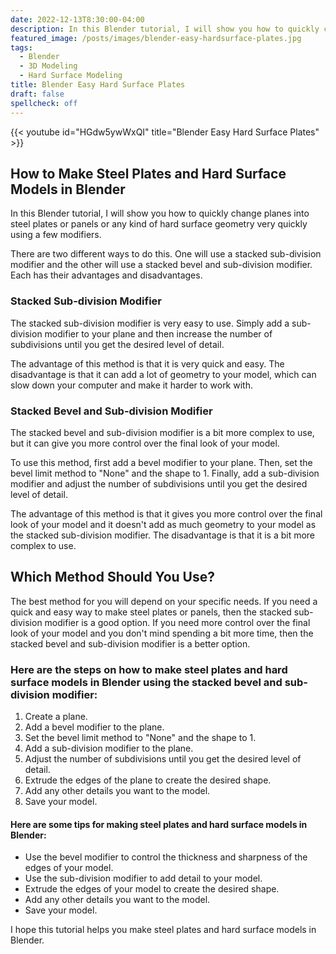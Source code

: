 ```yaml
---
date: 2022-12-13T8:30:00-04:00
description: In this Blender tutorial, I will show you how to quickly change planes into steel plates or panels or any kind of hard surface geometry very quickly using a few modifiers.
featured_image: /posts/images/blender-easy-hardsurface-plates.jpg
tags:
  - Blender
  - 3D Modeling
  - Hard Surface Modeling
title: Blender Easy Hard Surface Plates
draft: false
spellcheck: off
---
```


{{< youtube id="HGdw5ywWxQI" title="Blender Easy Hard Surface Plates" >}}

## How to Make Steel Plates and Hard Surface Models in Blender

In this Blender tutorial, I will show you how to quickly change planes into steel plates or panels or any kind of hard surface geometry very quickly using a few modifiers.

There are two different ways to do this. One will use a stacked sub-division modifier and the other will use a stacked bevel and sub-division modifier. Each has their advantages and disadvantages.

### Stacked Sub-division Modifier

The stacked sub-division modifier is very easy to use. Simply add a sub-division modifier to your plane and then increase the number of subdivisions until you get the desired level of detail.

The advantage of this method is that it is very quick and easy. The disadvantage is that it can add a lot of geometry to your model, which can slow down your computer and make it harder to work with.

### Stacked Bevel and Sub-division Modifier

The stacked bevel and sub-division modifier is a bit more complex to use, but it can give you more control over the final look of your model.

To use this method, first add a bevel modifier to your plane. Then, set the bevel limit method to "None" and the shape to 1. Finally, add a sub-division modifier and adjust the number of subdivisions until you get the desired level of detail.

The advantage of this method is that it gives you more control over the final look of your model and it doesn't add as much geometry to your model as the stacked sub-division modifier. The disadvantage is that it is a bit more complex to use.

## Which Method Should You Use?

The best method for you will depend on your specific needs. If you need a quick and easy way to make steel plates or panels, then the stacked sub-division modifier is a good option. If you need more control over the final look of your model and you don't mind spending a bit more time, then the stacked bevel and sub-division modifier is a better option.

### Here are the steps on how to make steel plates and hard surface models in Blender using the stacked bevel and sub-division modifier:

1. Create a plane.
2. Add a bevel modifier to the plane.
3. Set the bevel limit method to "None" and the shape to 1.
4. Add a sub-division modifier to the plane.
5. Adjust the number of subdivisions until you get the desired level of detail.
6. Extrude the edges of the plane to create the desired shape.
7. Add any other details you want to the model.
8. Save your model.

#### Here are some tips for making steel plates and hard surface models in Blender:

- Use the bevel modifier to control the thickness and sharpness of the edges of your model.
- Use the sub-division modifier to add detail to your model.
- Extrude the edges of your model to create the desired shape.
- Add any other details you want to the model.
- Save your model.

I hope this tutorial helps you make steel plates and hard surface models in Blender.
